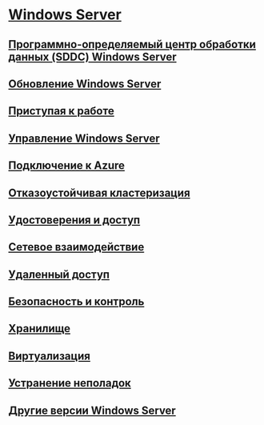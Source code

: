 # [Windows Server](windows-server.md)
## [Программно-определяемый центр обработки данных (SDDC) Windows Server](sddc.md)
## [Обновление Windows Server](upgrade/upgrade-overview.md)
## [Приступая к работе](get-started/Server-Basics.md)
## [Управление Windows Server](administration/manage-windows-server.md)
## [Подключение к Azure](azure-hybrid-services/index.md)
## [Отказоустойчивая кластеризация](failover-clustering/failover-clustering-overview.md)
## [Удостоверения и доступ](identity/Identity-and-Access.md)
## [Сетевое взаимодействие](networking/Networking.md)
## [Удаленный доступ](remote/index.md)
## [Безопасность и контроль](security/security-and-assurance.md)
## [Хранилище](storage/storage.md)
## [Виртуализация](virtualization/virtualization.md)
## [Устранение неполадок](troubleshoot/windows-server-troubleshooting.md)
## [Другие версии Windows Server](windows-server-versions.md)
